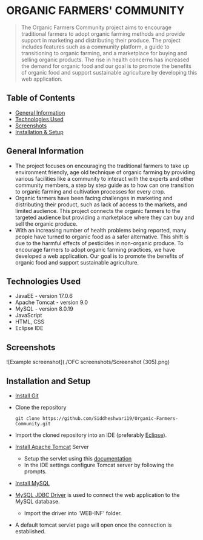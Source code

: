 # ORGANIC FARMERS' COMMUNITY
> The Organic Farmers Community project aims to encourage traditional farmers to adopt organic farming methods and provide support in marketing and distributing their produce. The project includes features such as a community platform, a guide to transitioning to organic farming, and a marketplace for buying and selling organic products. The rise in health concerns has increased the demand for organic food and our goal is to promote the benefits of organic food and support sustainable agriculture by developing this web application.

## Table of Contents
* [General Information](#general-information)
* [Technologies Used](#technologies-used)
* [Screenshots](#screenshots)
* [Installation & Setup](#installation-and-setup)


## General Information
- The project focuses on encouraging the traditional farmers to take up environment friendly, age old technique of organic farming by providing various facilities like a community to interact with the experts and other community members, a step by step guide as to how can one transition to organic farming and cultivation processes for every crop. 
- Organic farmers have been facing challenges in marketing and distributing their product, such as lack of access to the markets, and limited audience. This project connects the organic farmers to the targeted audience but providing a marketplace where they can buy and sell the organic produce.
- With an increasing number of health problems being reported, many people have turned to organic food as a safer alternative. This shift is due to the harmful effects of pesticides in non-organic produce. To encourage farmers to adopt organic farming practices, we have developed a web application. Our goal is to promote the benefits of organic food and support sustainable agriculture.

<!-- You don't have to answer all the questions - just the ones relevant to your project. -->


## Technologies Used
- JavaEE - version 17.0.6
- Apache Tomcat - version 9.0
- MySQL - version 8.0.19
- JavaScript 
- HTML, CSS
- Eclipse IDE


## Screenshots
![Example screenshot](./OFC screenshots/Screenshot (305).png)
<!-- If you have screenshots you'd like to share, include them here. -->


## Installation and Setup

- [Install Git](https://git-scm.com/downloads)
- Clone the repository

    `git clone https://github.com/Siddheshwari19/Organic-Farmers-Community.git`
- Import the cloned repository into an IDE (preferably [Eclipse](https://www.eclipse.org/downloads/)).
- [Install Apache Tomcat](https://tomcat.apache.org/download-90.cgi) Server
  - Setup the servlet using this [documentation](https://tomcat.apache.org/tomcat-9.0-doc/setup.html)
  - In the IDE settings configure Tomcat server by following the prompts.
- [Install MySQL](https://dev.mysql.com/downloads/)
- [MySQL JDBC Driver](https://dev.mysql.com/downloads/connector/j/) is used to connect the web application to the MySQL database.
  - Import the driver into 'WEB-INF' folder. 
- A default tomcat servlet page will open once the connection is established. 




